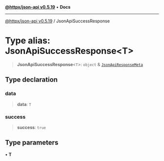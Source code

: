[**@httpx/json-api v0.5.19**](../README.md) • **Docs**

***

[@httpx/json-api v0.5.19](../README.md) / JsonApiSuccessResponse

# Type alias: JsonApiSuccessResponse\<T\>

> **JsonApiSuccessResponse**\<`T`\>: `object` & [`JsonApiResponseMeta`](JsonApiResponseMeta.md)

## Type declaration

### data

> **data**: `T`

### success

> **success**: `true`

## Type parameters

• **T**
